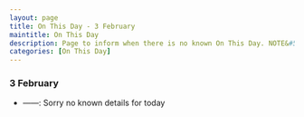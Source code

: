 ```yaml
---
layout: page
title: On This Day - 3 February
maintitle: On This Day
description: Page to inform when there is no known On This Day. NOTE&#58; There may still be comments.
categories: [On This Day]
---
```


### 3 February
* ——: Sorry no known details for today

